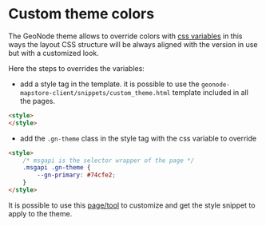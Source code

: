 # Custom theme colors

The GeoNode theme allows to override colors with [css variables](https://developer.mozilla.org/en-US/docs/Web/CSS/Using_CSS_custom_properties) in this ways the layout CSS structure will be always aligned with the version in use but with a customized look.

Here the steps to overrides the variables:

- add a style tag in the template. it is possible to use the `geonode-mapstore-client/snippets/custom_theme.html` template included in all the pages.

```html
<style>
</style>
```

- add the `.gn-theme` class in the style tag with the css variable to override

```html
<style>
    /* msgapi is the selector wrapper of the page */
    .msgapi .gn-theme {
        --gn-primary: #74cfe2;
    }
</style>
```

It is possible to use this [page/tool](theme.html) to customize and get the style snippet to apply to the theme.
